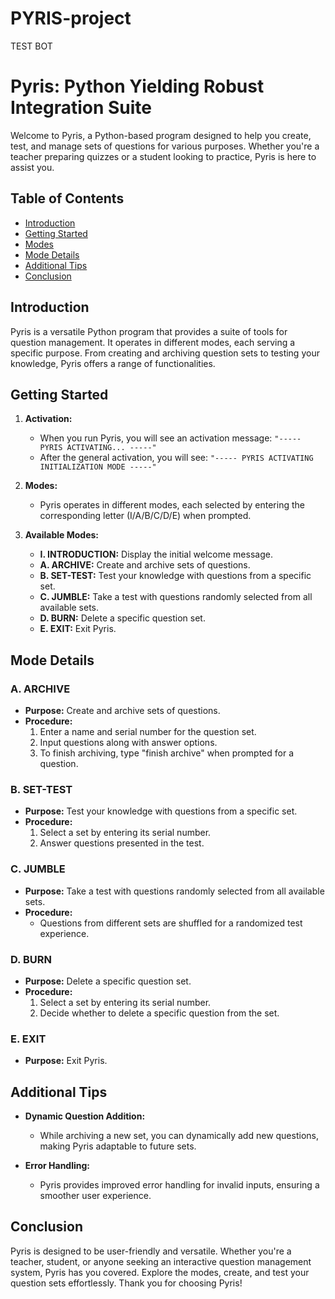 # PYRIS-project
TEST BOT
# Pyris: Python Yielding Robust Integration Suite

Welcome to Pyris, a Python-based program designed to help you create, test, and manage sets of questions for various purposes. Whether you're a teacher preparing quizzes or a student looking to practice, Pyris is here to assist you.

## Table of Contents
- [Introduction](#introduction)
- [Getting Started](#getting-started)
- [Modes](#modes)
- [Mode Details](#mode-details)
- [Additional Tips](#additional-tips)
- [Conclusion](#conclusion)

## Introduction

Pyris is a versatile Python program that provides a suite of tools for question management. It operates in different modes, each serving a specific purpose. From creating and archiving question sets to testing your knowledge, Pyris offers a range of functionalities.

## Getting Started

1. **Activation:**
    - When you run Pyris, you will see an activation message: `"----- PYRIS ACTIVATING... -----"`
    - After the general activation, you will see: `"----- PYRIS ACTIVATING INITIALIZATION MODE -----"`
  
2. **Modes:**
    - Pyris operates in different modes, each selected by entering the corresponding letter (I/A/B/C/D/E) when prompted.

3. **Available Modes:**
    - **I. INTRODUCTION:** Display the initial welcome message.
    - **A. ARCHIVE:** Create and archive sets of questions.
    - **B. SET-TEST:** Test your knowledge with questions from a specific set.
    - **C. JUMBLE:** Take a test with questions randomly selected from all available sets.
    - **D. BURN:** Delete a specific question set.
    - **E. EXIT:** Exit Pyris.

## Mode Details

### A. ARCHIVE

- **Purpose:** Create and archive sets of questions.
- **Procedure:**
    1. Enter a name and serial number for the question set.
    2. Input questions along with answer options.
    3. To finish archiving, type "finish archive" when prompted for a question.

### B. SET-TEST

- **Purpose:** Test your knowledge with questions from a specific set.
- **Procedure:**
    1. Select a set by entering its serial number.
    2. Answer questions presented in the test.

### C. JUMBLE

- **Purpose:** Take a test with questions randomly selected from all available sets.
- **Procedure:**
    - Questions from different sets are shuffled for a randomized test experience.

### D. BURN

- **Purpose:** Delete a specific question set.
- **Procedure:**
    1. Select a set by entering its serial number.
    2. Decide whether to delete a specific question from the set.

### E. EXIT

- **Purpose:** Exit Pyris.

## Additional Tips

- **Dynamic Question Addition:**
    - While archiving a new set, you can dynamically add new questions, making Pyris adaptable to future sets.

- **Error Handling:**
    - Pyris provides improved error handling for invalid inputs, ensuring a smoother user experience.

## Conclusion

Pyris is designed to be user-friendly and versatile. Whether you're a teacher, student, or anyone seeking an interactive question management system, Pyris has you covered. Explore the modes, create, and test your question sets effortlessly. Thank you for choosing Pyris!
